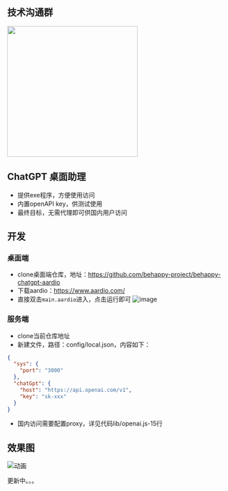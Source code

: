 ## 技术沟通群
<img src="https://raw.githubusercontent.com/wang-xiaowu/picture_repository/master/behappy_group.jpg" width="300px">

## ChatGPT 桌面助理
- 提供exe程序，方便使用访问
- 内置openAPI key，供测试使用
- 最终目标，无需代理即可供国内用户访问

## 开发
### 桌面端
- clone桌面端仓库，地址：https://github.com/behappy-project/behappy-chatgpt-aardio
- 下载aardio：https://www.aardio.com/
- 直接双击`main.aardio`进入，点击运行即可
![image](https://user-images.githubusercontent.com/44340137/229346448-3041ef54-c74f-4a06-a0a0-c8100c7dd6db.png)


### 服务端
- clone当前仓库地址
- 新建文件，路径：config/local.json，内容如下：
```json
{
  "sys": {
    "port": "3000"
  },
  "chatGpt": {
    "host": "https://api.openai.com/v1",
    "key": "sk-xxx"
  }
}
```
- 国内访问需要配置proxy，详见代码lib/openai.js-15行


## 效果图
![动画](https://user-images.githubusercontent.com/44340137/229051884-02b93ca5-3efb-4c54-9679-e61a15b9c456.gif)


更新中。。。
